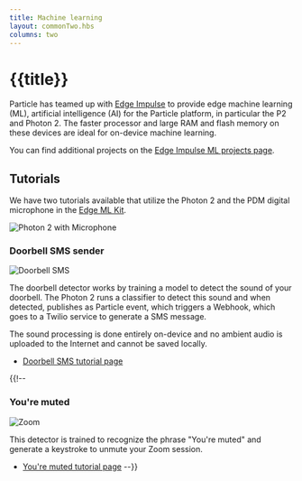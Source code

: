 ```yaml
---
title: Machine learning
layout: commonTwo.hbs
columns: two
---
```


# {{title}}

Particle has teamed up with [Edge Impulse](https://www.edgeimpulse.com/) to provide edge machine learning (ML), artificial intelligence (AI) for the Particle platform, in particular the P2 and Photon 2. The faster processor and large RAM and flash memory on these devices are ideal for on-device machine learning.

You can find additional projects on the [Edge Impulse ML projects page](https://www.edgeimpulse.com/projects/all?search=particle).

## Tutorials

We have two tutorials available that utilize the Photon 2 and the PDM digital microphone in the [Edge ML Kit](/reference/datasheets/accessories/edge-ml-kit/).

![Photon 2 with Microphone](/assets/images/edge-kit/mic-3.jpeg)

### Doorbell SMS sender

![Doorbell SMS](/assets/images/edge-kit/doorbell.jpeg)

The doorbell detector works by training a model to detect the sound of your doorbell. The Photon 2 runs a classifier to detect this sound and when detected, publishes as Particle event, which triggers a Webhook, which goes to a Twilio service to generate a SMS message. 

The sound processing is done entirely on-device and no ambient audio is uploaded to the Internet and cannot be saved locally. 

- [Doorbell SMS tutorial page](/getting-started/machine-learning/doorbell/)

{{!-- 
### You're muted

![Zoom](/assets/images/edge-kit/zoom.png)

This detector is trained to recognize the phrase "You're muted" and generate a keystroke to unmute your Zoom session. 

- [You're muted tutorial page](/getting-started/machine-learning/youre-muted/)
--}}